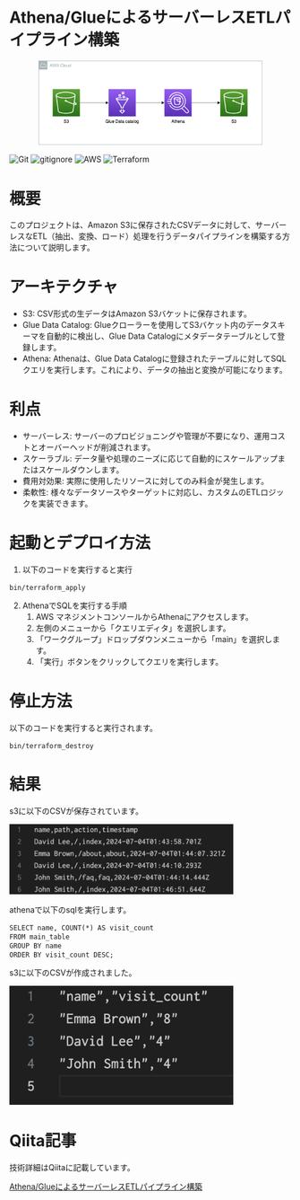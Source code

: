 # Athena/GlueによるサーバーレスETLパイプライン構築

<p align="center">
  <img src="sources/aws.png" alt="animated" width="400">
</p>

![Git](https://img.shields.io/badge/GIT-E44C30?logo=git&logoColor=white)
![gitignore](https://img.shields.io/badge/gitignore%20io-204ECF?logo=gitignoredotio&logoColor=white)
![AWS](https://img.shields.io/badge/AWS-%23FF9900.svg?logo=amazon-aws&logoColor=white)
![Terraform](https://img.shields.io/badge/terraform-%235835CC.svg?logo=terraform&logoColor=white)

# 概要

このプロジェクトは、Amazon S3に保存されたCSVデータに対して、サーバーレスなETL（抽出、変換、ロード）処理を行うデータパイプラインを構築する方法について説明します。

# アーキテクチャ
+ S3: CSV形式の生データはAmazon S3バケットに保存されます。
+ Glue Data Catalog: Glueクローラーを使用してS3バケット内のデータスキーマを自動的に検出し、Glue Data Catalogにメタデータテーブルとして登録します。
+ Athena: Athenaは、Glue Data Catalogに登録されたテーブルに対してSQLクエリを実行します。これにより、データの抽出と変換が可能になります。

# 利点
+ サーバーレス: サーバーのプロビジョニングや管理が不要になり、運用コストとオーバーヘッドが削減されます。
+ スケーラブル: データ量や処理のニーズに応じて自動的にスケールアップまたはスケールダウンします。
+ 費用対効果: 実際に使用したリソースに対してのみ料金が発生します。
+ 柔軟性: 様々なデータソースやターゲットに対応し、カスタムのETLロジックを実装できます。

# 起動とデプロイ方法
1. 以下のコードを実行すると実行
```
bin/terraform_apply
```

2. AthenaでSQLを実行する手順
    1. AWS マネジメントコンソールからAthenaにアクセスします。
    2. 左側のメニューから「クエリエディタ」を選択します。
    3. 「ワークグループ」ドロップダウンメニューから「main」を選択します。
    4. 「実行」ボタンをクリックしてクエリを実行します。


# 停止方法
以下のコードを実行すると実行されます。
```
bin/terraform_destroy
```

# 結果

s3に以下のCSVが保存されています。

<p>
  <img src="sources/source.png" alt="animated"  width="400">
</p>

athenaで以下のsqlを実行します。

```
SELECT name, COUNT(*) AS visit_count
FROM main_table
GROUP BY name
ORDER BY visit_count DESC;
```

s3に以下のCSVが作成されました。

<p>
  <img src="sources/result.png" alt="animated"  width="400">
</p>


# Qiita記事

技術詳細はQiitaに記載しています。


[Athena/GlueによるサーバーレスETLパイプライン構築](https://qiita.com/sugiyama404/items/5b057755be6e1cee5e53)
